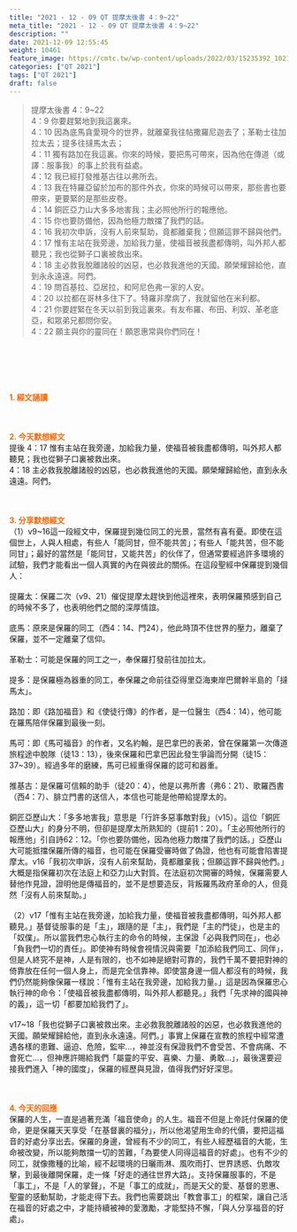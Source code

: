 ```yaml
---
title: "2021 - 12 - 09 QT 提摩太後書 4：9~22"
meta_title: "2021 - 12 - 09 QT 提摩太後書 4：9~22"
description: ""
date: 2021-12-09 12:55:45
weight: 10461
feature_image: https://cmtc.tw/wp-content/uploads/2022/03/15235392_10211799862337740_180693556567566654_o-1.webp
categories: ["QT 2021"]
tags: ["QT 2021"]
draft: false
---
```


<blockquote>提摩太後書 4：9~22<br />
4：9 你要趕緊地到我這裏來。<br />
4：10 因為底馬貪愛現今的世界，就離棄我往帖撒羅尼迦去了；革勒士往加拉太去；提多往撻馬太去；<br />
4：11 獨有路加在我這裏。你來的時候，要把馬可帶來，因為他在傳道（或譯：服事我）的事上於我有益處。<br />
4：12 我已經打發推基古往以弗所去。<br />
4：13 我在特羅亞留於加布的那件外衣，你來的時候可以帶來，那些書也要帶來，更要緊的是那些皮卷。<br />
4：14 銅匠亞力山大多多地害我；主必照他所行的報應他。<br />
4：15 你也要防備他，因為他極力敵擋了我們的話。<br />
4：16 我初次申訴，沒有人前來幫助，竟都離棄我；但願這罪不歸與他們。<br />
4：17 惟有主站在我旁邊，加給我力量，使福音被我盡都傳明，叫外邦人都聽見；我也從獅子口裏被救出來。<br />
4：18 主必救我脫離諸般的凶惡，也必救我進他的天國。願榮耀歸給他，直到永永遠遠。阿們。<br />
4：19 問百基拉、亞居拉，和阿尼色弗一家的人安。<br />
4：20 以拉都在哥林多住下了。特羅非摩病了，我就留他在米利都。<br />
4：21 你要趕緊在冬天以前到我這裏來。有友布羅、布田、利奴、革老底亞，和眾弟兄都問你安。<br />
4：22 願主與你的靈同在！願恩惠常與你們同在！</blockquote><br />
&nbsp;<br />
<br />
&nbsp;<br />
<br />
<span style="color: #ff6600;"><strong>1. </strong><strong>經文誦讀</strong></span><br />
<br />
<span style="color: #ff6600;"><strong> </strong></span><br />
<br />
<span style="color: #ff6600;"><strong>2. 今天默想</strong><strong>經文<br />
</strong></span>提後 4：17 惟有主站在我旁邊，加給我力量，使福音被我盡都傳明，叫外邦人都聽見；我也從獅子口裏被救出來。<br />
4：18 主必救我脫離諸般的凶惡，也必救我進他的天國。願榮耀歸給他，直到永永遠遠。阿們。<br />
<br />
&nbsp;<br />
<br />
<span style="color: #ff6600;"><strong>3. 分享默想經文<br />
</strong></span>（1）v9~16這一段經文中，保羅提到幾位同工的光景，當然有喜有憂。即使在這個世上，人與人相處，有些人「能同甘，但不能共苦」；有些人「能共苦，但不能同甘」；最好的當然是「能同甘，又能共苦」的伙伴了，但通常要經過許多環境的試驗，我們才能看出一個人真實的內在與彼此的關係。在這段聖經中保羅提到幾個人：<br />
<br />
提羅太：保羅二次（v9、21）催促提摩太趕快到他這裡來，表明保羅預感到自己的時候不多了，也表明他們之間的深厚情誼。<br />
<br />
底馬：原來是保羅的同工（西4：14、門24），他此時頂不住世界的壓力，離棄了保羅，並不一定離棄了信仰。<br />
<br />
革勒士：可能是保羅的同工之一，奉保羅打發前往加拉太。<br />
<br />
提多：是保羅極為器重的同工，奉保羅之命前往亞得里亞海東岸巴爾幹半島的「撻馬太」。<br />
<br />
路加：即《路加福音》和《使徒行傳》的作者，是一位醫生（西4：14），他可能在羅馬陪伴保羅到最後一刻。<br />
<br />
馬可：即《馬可福音》的作者，又名約翰，是巴拿巴的表弟，曾在保羅第一次傳道旅程途中脫隊（徒13：13），後來保羅和巴拿巴因此發生爭論而分開（徒15：37~39）。經過多年的磨練，馬可已經重得保羅的認可和器重。<br />
<br />
推基古：是保羅可信賴的助手（徒20：4），他是以弗所書（弗6：21）、歌羅西書（西4：7）、腓立門書的送信人，本信也可能是他帶給提摩太的。<br />
<br />
銅匠亞歷山大：「多多地害我」意思是「行許多惡事敵對我」（v15）。這位「銅匠亞歷山大」的身分不明，但卻是提摩太所熟知的（提前1：20）。「主必照他所行的報應他」引自詩62：12。「你也要防備他，因為他極力敵擋了我們的話。」亞歷山大可能抵擋保羅所傳的福音，也可能在保羅受審時做了偽證，他也有可能會陷害提摩太。v16「我初次申訴，沒有人前來幫助，竟都離棄我；但願這罪不歸與他們。」大概是指保羅初次在法庭上和亞力山大對質。在法庭初次開審的時候，保羅需要人替他作見證，證明他是傳福音的，並不是想要造反，背叛羅馬政府革命的人，但竟然「沒有人前來幫助。」<br />
<br />
（2）v17「惟有主站在我旁邊，加給我力量，使福音被我盡都傳明，叫外邦人都聽見。」基督徒服事的是「主」，跟隨的是「主」，我們是「主的門徒」，也是主的「奴僕」。所以當我們忠心執行主的命令的時候，主保證「必與我們同在」，也必「負我們一切的責任」。即使神有時候會視情況與需要「加添給我們同工、同伴」，但是人終究不是神，人是有限的，也不如神是絕對可靠的，我們千萬不要把對神的倚靠放在任何一個人身上，而是完全信靠神。即使當身邊一個人都沒有的時候，我們仍然能夠像保羅一樣說：「惟有主站在我旁邊，加給我力量。」這是因為保羅忠心執行神的命令：「使福音被我盡都傳明，叫外邦人都聽見。」我們「先求神的國與神的義」，這一切「都要加給我們了」。<br />
<br />
v17~18「我也從獅子口裏被救出來。主必救我脫離諸般的凶惡，也必救我進他的天國。願榮耀歸給他，直到永永遠遠。阿們。」事實上保羅在宣教的旅程中經常遭遇各樣的患難、逼迫、危險，監牢…，神並沒有保證我們不會受苦、不會病痛、不會死亡…，但神應許賜給我們「屬靈的平安、喜樂、力量、勇敢…」，最後還要迎接我們進入「神的國度」，保羅的經歷與見證，值得我們好好深思。<br />
<br />
&nbsp;<br />
<br />
<span style="color: #ff6600;"><strong>4. 今天的回應<br />
</strong></span>保羅的人生，一直是過著充滿「福音使命」的人生。福音不但是上帝託付保羅的使命，更是保羅天天享受「在基督裏的福分」，所以他渴望用生命的代價，要把這福音的好處分享出去。保羅的身邊，曾經有不少的同工，有些人經歷福音的大能，生命被改變，所以能夠敵擋一切的苦難，「為要使人同得這福音的好處」。也有不少的同工，就像撒種的比喻，經不起環境的日曬雨淋、風吹雨打、世界誘惑、仇敵攻擊，到最後離開保羅，走一條「好走的通往世界大路」。支持保羅服事的，不是「事工」，不是「人的掌聲」，不是「事工的成就」，而是天父的愛、基督的恩惠、聖靈的感動幫助，才能走得下去。我們也需要跳出「教會事工」的框架，讓自己活在福音的好處之中，才能持續被神的愛激勵，才能堅持不懈，「與人分享福音的好處」。<br />
<br />
&nbsp;
        